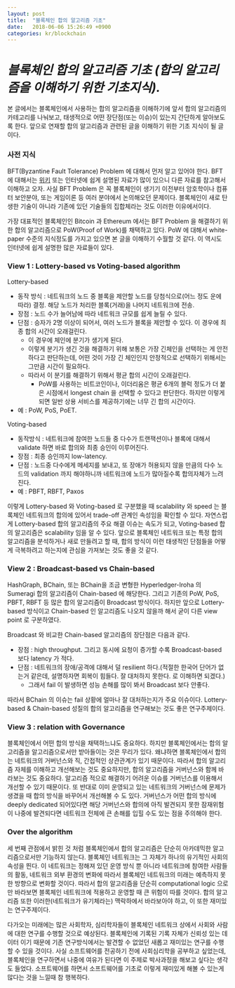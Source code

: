 ```yaml
---
layout: post
title:  "블록체인 합의 알고리즘 기초"
date:   2018-06-06 15:26:49 +0900
categories: kr/blockchain
---
```


# **_블록체인 합의 알고리즘 기초 (합의 알고리즘을 이해하기 위한 기초지식)._**

본 글에서는 블록체인에서 사용하는 합의 알고리즘을 이해하기에 앞서 합의 알고리즘의 카테고리를 나눠보고, 태생적으로 어떤 장단점(또는 이슈)이 있는지 간단하게 알아보도록 한다.
앞으로 연재할 합의 알고리즘과 관련된 글을 이해하기 위한 기초 지식이 될 글이다.

### 사전 지식
BFT(Byzantine Fault Tolerance) Problem 에 대해서 먼저 알고 있어야 한다. 
BFT 에 대해서는 [위키](https://en.wikipedia.org/wiki/Byzantine_fault_tolerance) 또는 인터넷에 쉽게 설명된 자료가 많이 있으니 다른 자료를 참고해서 이해하고 오자.
사실 BFT Problem 은 꼭 블록체인이 생기기 이전부터 암호학이나 컴퓨터 보안분야, 또는 게임이론 등 여러 분야에서 논의해오던 문제이다.
블록체인이 새로 탄생한 기술이 아니라 기존에 있던 기술들의 집합체라는 것도 이러한 이유에서이다.

가장 대표적인 블록체인인 Bitcoin 과 Ethereum 에서는 BFT Problem 을 해결하기 위한 합의 알고리즘으로 PoW(Proof of Work)를 채택하고 있다. PoW 에 대해서 white-paper 수준의 지식정도를 가지고 있으면 본 글을 이해하기 수월할 것 같다.
이 역시도 인터넷에 쉽게 설명한 많은 자료들이 있다. 

### View 1 : Lottery-based vs Voting-based algorithm

Lottery-based
 * 동작 방식 : 네트워크의 노드 중 블록을 제안할 노드를 당첨식으로(어느 정도 운에 따라) 결정. 해당 노드가 처리한 블록(거래)을 나머지 네트워크에 전송. 
 * 장점 : 노드 수가 늘어남에 따라 네트워크 규모를 쉽게 늘릴 수 있다.
 * 단점 : 승자가 2명 이상이 되어서, 여러 노드가 블록을 제안할 수 있다. 이 경우에 최종 합의 시간이 오래걸린다. 
    * 이 경우에 체인에 분기가 생기게 된다.
    * 이렇게 분기가 생긴 것을 해결하기 위해 보통은 가장 긴체인을 선택하는 게 안전하다고 판단하는데, 어떤 것이 가장 긴 체인인지 안정적으로 선택하기 위해서는 그만큼 시간이 필요하다.
    * 따라서 이 분기를 해결하기 위해서 평균 합의 시간이 오래걸린다.
        * PoW를 사용하는 비트코인이나, 이더리움은 평균 6개의 블럭 정도가 더 붙은 시점에서 longest chain 을 선택할 수 있다고 판단한다. 하지만 이렇게 되면 일반 상용 서비스를 제공하기에는 너무 긴 합의 시간이다.     
 * 예 : PoW, PoS, PoET.
 
Voting-based
 * 동작방식 : 네트워크에 참여한 노드들 중 다수가 트랜잭션이나 블록에 대해서 validate 하면 바로 합의와 최종 승인이 이루어진다. 
 * 장점 : 최종 승인까지 low-latency.
 * 단점 : 노드중 다수에게 메세지를 보내고, 또 장애가 허용되지 않을 만큼의 다수 노드의 validation 까지 해야하니까 네트워크에 노드가 많아질수록 합의자체가 느려진다.
 * 예 : PBFT, RBFT, Paxos             

이렇게 Lottery-based 와 Voting-based 로 구분했을 때 scalability 와 speed 는 블록체인 네트워크의 합의에 있어서 trade-off 관계인 속성임을 확인할 수 있다.
자연스럽게 Lottery-based 합의 알고리즘의 주요 해결 이슈는 속도가 되고, Voting-based 합의 알고리즘은 scalability 임을 알 수 있다.
앞으로 블록체인 네트워크 또는 특정 합의 알고리즘을 분석하거나 새로 만들려고 할 때, 합의 방식이 이런 태생적인 단점들을 어떻게 극복하려고 하는지에 관심을 가져보는 것도 좋을 것 같다.


### View 2 : Broadcast-based vs Chain-based

HashGraph, BChain, 또는 BChain을 조금 변형한 Hyperledger-Iroha 의 Sumeragi 합의 알고리즘이 Chain-based 에 해당한다.
그리고 기존의 PoW, PoS, PBFT, RBFT 등 많은 합의 알고리즘이 Broadcast 방식이다. 
하지만 앞으로 Lottery-based 방식이고 Chain-based 인 알고리즘도 나오지 않을까 해서 굳이 다른 view point 로 구분하였다. 

Broadcast 와 비교한 Chain-based 알고리즘의 장단점은 다음과 같다.
 * 장점 : high throughput. 그리고 동시에 요청이 증가할 수록 Broadcast-based 보다 latency 가 적다.
 * 단점 : 네트워크의 장애/공격에 대해서 덜 resilient 하다.(적절한 한국어 단어가 없는거 같은데, 설명하자면 회복이 힘들다. 잘 대처하지 못한다. 로 이해하면 되겠다.)
    * 그래서 fail 이 발생하면 성능 손해를 많이 봐서 Broadcast 보다 안좋다.

따라서 BChain 의 이슈는 fail 상황에 얼마나 잘 대처하는지가 주요 이슈이다.
Lottery-based & Chain-based 성질의 합의 알고리즘을 연구해보는 것도 좋은 연구주제이다.

### View 3 : relation with Governance

블록체인에서 어떤 합의 방식을 채택하느냐도 중요하다.
하지만 블록체인에서는 합의 알고리즘을 알고리즘으로서만 받아들이는 것은 무리가 있다.
왜냐하면 블록체인에서 합의는 네트워크의 거버넌스와 직, 간접적인 상관관계가 있기 때문이다.
따라서 합의 알고리즘 자체를 이해하고 개선해보는 것도 중요하지만, 합의 알고리즘을 거버넌스와 함께 바라보는 것도 중요하다.
알고리즘 적으로 해결하기 어려운 이슈를 거버넌스를 이용해서 개선할 수 있기 때문이다.
또 반대로 이미 운영되고 있는 네트워크의 거버넌스에 문제가 생겼을 때 합의 방식을 바꾸어서 개선해볼 수 도 있다.
거버넌스가 어떤 합의 방식에 deeply dedicated 되어있다면 해당 거버넌스와 합의에 아직 발견되지 못한 잠재위험이 나중에 발견되다면 네트워크 전체에 큰 손해를 입힐 수도 있는 점을 주의해야 한다.


### Over the algorithm

세 번째 관점에서 밝힌 것 처럼 블록체인에서 합의 알고리즘은 단순히 아카데믹한 알고리즘으로서만 기능하지 않는다.
블록체인 네트워크는 그 자체가 하나의 유기적인 사회의 속성을 띈다. 
이 네트워크는 정해져 있던 운영 방식 뿐 아니라 네트워크에 참여한 사람들의 활동, 네트워크 외부 환경의 변화에 따라서 블록체인 네트워크의 미래는 예측하지 못한 방향으로 변화할 것이다.
따라서 합의 알고리즘을 단순히 computational logic 으로만 바라보면 블록체인 네트워크에 적용하고 운영할 때 큰 위험이 따를 것이다.
합의 알고리즘 또한 이러한(네트워크가 유기체라는) 맥락하에서 바라보아야 하고, 이 또한 재미있는 연구주제이다.

다가오는 미래에는 많은 사회학자, 심리학자들이 블록체인 네트워크 상에서 사회와 사람에 대한 연구를 수행할 것으로 예상된다.
블록체인에 기록된 기록 자체가 신뢰성 있는 데이터 이기 때문에 기존 연구방식에서는 발견할 수 없었던 새롭고 재미있는 연구를 수행할 수 있을 것이다.
사실 소프트웨어를 전공하기 전에 사회심리학을 공부하고 싶었는데, 블록체인을 연구하면서 나중에 여유가 된다면 이 주제로 박사과정을 해보고 싶다는 생각도 들었다. 
소프트웨어를 하면서 소프트웨어를 기초로 이렇게 재미있게 해볼 수 있는게 많다는 것을 느낄때 참 행복하다.

